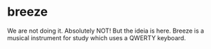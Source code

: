 # breeze
We are not doing it. Absolutely NOT! But the ideia is here. Breeze is a musical instrument for study which uses a QWERTY keyboard.
